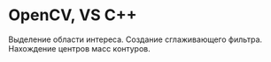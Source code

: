 # OpenCV, VS C++
Выделение области интереса.
Создание сглаживающего фильтра.
Нахождение центров масс контуров.

